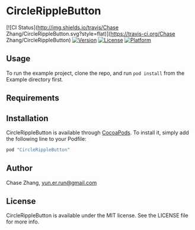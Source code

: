 # CircleRippleButton

[![CI Status](http://img.shields.io/travis/Chase Zhang/CircleRippleButton.svg?style=flat)](https://travis-ci.org/Chase Zhang/CircleRippleButton)
[![Version](https://img.shields.io/cocoapods/v/CircleRippleButton.svg?style=flat)](http://cocoapods.org/pods/CircleRippleButton)
[![License](https://img.shields.io/cocoapods/l/CircleRippleButton.svg?style=flat)](http://cocoapods.org/pods/CircleRippleButton)
[![Platform](https://img.shields.io/cocoapods/p/CircleRippleButton.svg?style=flat)](http://cocoapods.org/pods/CircleRippleButton)

## Usage

To run the example project, clone the repo, and run `pod install` from the Example directory first.

## Requirements

## Installation

CircleRippleButton is available through [CocoaPods](http://cocoapods.org). To install
it, simply add the following line to your Podfile:

```ruby
pod "CircleRippleButton"
```

## Author

Chase Zhang, yun.er.run@gmail.com

## License

CircleRippleButton is available under the MIT license. See the LICENSE file for more info.
